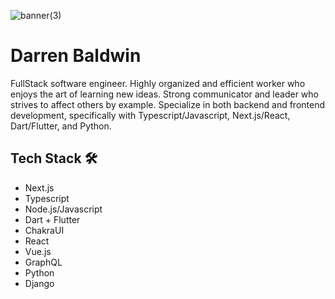 
![banner(3)](https://user-images.githubusercontent.com/68653294/168488757-4248671d-7353-46ae-b346-68a6741380a5.jpg)


# Darren Baldwin
FullStack software engineer. Highly organized and efficient worker who enjoys the art of learning new ideas. Strong communicator and leader who strives to affect others by example. Specialize in both backend and frontend development, specifically with Typescript/Javascript, Next.js/React, Dart/Flutter, and Python.  

## Tech Stack 🛠
- Next.js
- Typescript
- Node.js/Javascript
- Dart + Flutter
- ChakraUI
- React
- Vue.js
- GraphQL
- Python
- Django
